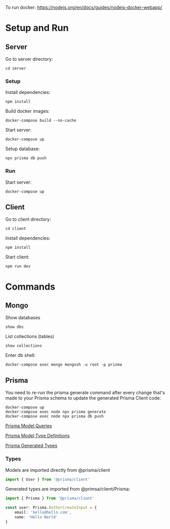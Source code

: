 To run docker:
https://nodejs.org/en/docs/guides/nodejs-docker-webapp/

# Setup and Run

## Server
Go to server directory:
```shell
cd server
```

### Setup
Install dependencies:
```shell
npm install
```

Build docker images:
```shell
docker-compose build --no-cache
```

Start server:
```shell
docker-compose up
```

Setup database:
```shell
npx prisma db push
```

### Run
Start server:
```shell
docker-compose up
```

## Client
Go to client directory:
```shell
cd client
```

Install dependencies:
```shell
npm install
```

Start client:
```shell
npm run dev
```

# Commands

## Mongo

Show databases
```shell
show dbs
```

List collections (tables)
```shell
show collections
```

Enter db shell:
```shell
docker-compose exec mongo mongosh -u root -p prisma
```

## Prisma

You need to re-run the prisma generate command after every change that's made to your Prisma schema to update the generated Prisma Client code:
```shell
docker-compose up
docker-compose exec node npx prisma generate
docker-compose exec node npx prisma db push
```

[Prisma Model Queries](https://www.prisma.io/docs/reference/api-reference/prisma-client-reference#model-queries)

[Prisma Model Type Definitions](https://www.prisma.io/docs/concepts/components/prisma-schema/data-model#type-definitions)

[Prisma Generated Types](https://www.prisma.io/docs/concepts/components/prisma-client/advanced-type-safety)

### Types

Models are imported directly from @prisma/client
```typescript
import { User } from '@prisma/client'
```

Generated types are imported from @primsa/client/Prisma:
```typescript
import { Prisma } from '@prisma/client'

const user: Prisma.AuthorCreateInput = {
	email: 'hello@hello.com',
	name: 'Hello World'
}
```


